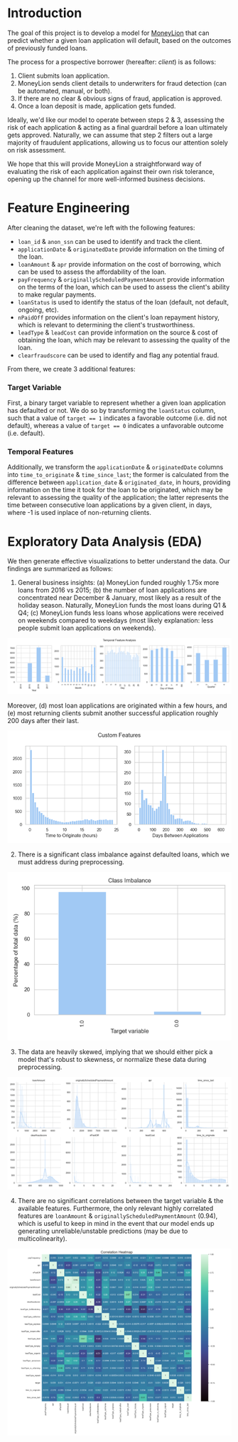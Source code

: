 # Introduction

The goal of this project is to develop a model for [MoneyLion](https://www.moneylion.com/) that can predict whether a given loan application will default, based on the outcomes of previously funded loans. 

The process for a prospective borrower (hereafter: _client_) is as follows:
1. Client submits loan application.
2. MoneyLion sends client details to underwriters for fraud detection (can be automated, manual, or both).
3. If there are no clear & obvious signs of fraud, application is approved.
4. Once a loan deposit is made, application gets funded.

Ideally, we'd like our model to operate between steps 2 & 3, assessing the risk of each application & acting as a final guardrail before a loan ultimately gets approved. Naturally, we can assume that step 2 filters out a large majority of fraudulent applications, allowing us to focus our attention solely on risk assessment. 

We hope that this will provide MoneyLion a straightforward way of evaluating the risk of each application against their own risk tolerance, opening up the channel for more well-informed business decisions. 

# Feature Engineering

After cleaning the dataset, we're left with the following features:

- `loan_id` & `anon_ssn` can be used to identify and track the client.
- `applicationDate` & `originatedDate` provide information on the timing of the loan.
- `loanAmount` & `apr` provide information on the cost of borrowing, which can be used to assess the affordability of the loan.
- `payFrequency` & `originallyScheduledPaymentAmount` provide information on the terms of the loan, which can be used to assess the client's ability to make regular payments.
- `loanStatus` is used to identify the status of the loan (default, not default, ongoing, etc).
- `nPaidOff` provides information on the client's loan repayment history, which is relevant to determining the client's trustworthiness. 
- `leadType` & `leadCost` can provide information on the source & cost of obtaining the loan, which may be relevant to assessing the quality of the loan.
- `clearfraudscore` can be used to identify and flag any potential fraud. 

From there, we create 3 additional features:

### Target Variable

First, a binary target variable to represent whether a given loan application has defaulted or not. We do so by transforming the `loanStatus` column, such that a value of `target == 1` indicates a favorable outcome (i.e. did not default), whereas a value of `target == 0` indicates a unfavorable outcome (i.e. default).

### Temporal Features

Additionally, we transform the `applicationDate` & `originatedDate` columns into `time_to_originate` & `time_since_last`; the former is calculated from the difference between `application_date` & `originated_date`, in hours, providing information on the time it took for the loan to be originated, which may be relevant to assessing the quality of the application; the latter represents the time between consecutive loan applications by a given client, in days, where -1 is used inplace of non-returning clients.

# Exploratory Data Analysis (EDA)

We then generate effective visualizations to better understand the data. Our findings are summarized as follows:

1. General business insights: (a) MoneyLion funded roughly 1.75x more loans from 2016 vs 2015; (b) the number of loan applications are concentrated near December & January, most likely as a result of the holiday season. Naturally, MoneyLion funds the most loans during Q1 & Q4; (c) MoneyLion funds less loans whose applications were received on weekends compared to weekdays (most likely explanation: less people submit loan applications on weekends).

<p align="center">
  <img src="images/temporalFeatures_hist.png" alt="Temporal feature analysis.">
  <br>
  <em></em>
</p>

Moreover, (d) most loan applications are originated within a few hours, and (e) most returning clients submit another successful application roughly 200 days after their last.

<p align="center">
  <img src="images/customFeatures_hist.png" alt="Custom features.">
  <br>
  <em></em>
</p>

2. There is a significant class imbalance against defaulted loans, which we must address during preprocessing.

<p align="center">
  <img src="images/classImbalance_bar.png" alt="Class imbalance.">
  <br>
  <em></em>
</p>

3. The data are heavily skewed, implying that we should either pick a model that's robust to skewness, or normalize these data during preprocessing.

<p align="center">
  <img src="images/unnormalizedFeatures_hist.png" alt="Distributions of unnormalized features.">
  <br>
  <em></em>
</p>

4. There are no significant correlations between the target variable & the available features. Furthermore, the only relevant highly correlated features are `loanAmount` & `originallyScheduledPaymentAmount` (0.94), which is useful to keep in mind in the event that our model ends up generating unreliable/unstable predictions (may be due to multicolinearity).

<p align="center">
  <img src="images/correlation_heatmap.png" alt="Correlation heatmap.">
  <br>
  <em></em>
</p>
